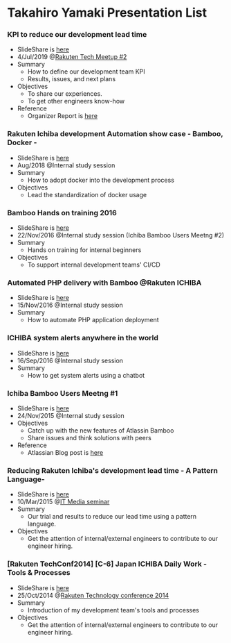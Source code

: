 # Takahiro Yamaki Presentation List

### KPI to reduce our development lead time
- SlideShare is [here](https://www.slideshare.net/rakutentech/kpi-supported-by)
- 4/Jul/2019 @[Rakuten Tech Meetup #2](https://rakuten.connpass.com/event/132590/)
- Summary
    - How to define our development team KPI
    - Results, issues, and next plans
- Objectives
    - To share our experiences.
    - To get other engineers know-how
- Reference
    - Organizer Report is [here](https://tech.rakuten.co.jp/news/tech-meetup2-report/)

### Rakuten Ichiba development Automation show case - Bamboo, Docker -
- SlideShare is [here](https://www.slideshare.net/rakutentech/rakuten-ichiba-development-automation-show-case-bamboo-docker)
- Aug/2018 @Internal study session
- Summary
    - How to adopt docker into the development process
- Objectives
    - Lead the standardization of docker usage


### Bamboo Hands on training 2016
- SlideShare is [here](https://www.slideshare.net/kashiwa22go/bamboo-hands-on-training-2016)
- 22/Nov/2016 @Internal study session (Ichiba Bamboo Users Meetng #2)
- Summary
    - Hands on training for internal beginners
- Objectives
    - To support internal development teams' CI/CD

### Automated PHP delivery with Bamboo @Rakuten ICHIBA
- SlideShare is [here](https://www.slideshare.net/kashiwa22go/automated-php-delivery-with-bamboo-rakuten-ichiba)
- 15/Nov/2016 @Internal study session
- Summary
    - How to automate PHP application deployment

### ICHIBA system alerts anywhere in the world
- SlideShare is [here](https://www.slideshare.net/kashiwa22go/ichiba-system-alerts-anywhere-in-the-world-66079987)
- 16/Sep/2016 @Internal study session
- Summary
    - How to get system alerts using a chatbot

### Ichiba Bamboo Users Meetng #1
- SlideShare is [here](https://www.slideshare.net/kashiwa22go/ichiba-bamboo-users-meetng-1)
- 24/Nov/2015 @Internal study session
- Objectives
    - Catch up with the new features of Atlassin Bamboo
    - Share issues and think solutions with peers
- Reference
    - Atlassian Blog post is [here](https://japan.blogs.atlassian.com/2015/12/i-am-a-speaker-report-vol-03/)

### Reducing Rakuten Ichiba's development lead time - A Pattern Language-
- SlideShare is [here](https://www.slideshare.net/kashiwa22go/20150310-it-studygroupen)
- 10/Mar/2015 @[IT Media seminar](https://itmedia.smartseminar.jp/public/seminar/view/687)
- Summary
    - Our trial and results to reduce our lead time using a pattern language.
- Objectives
    - Get the attention of internal/external engineers to contribute to our engineer hiring.

### [Rakuten TechConf2014] [C-6] Japan ICHIBA Daily Work - Tools & Processes
- SlideShare is [here](https://www.slideshare.net/rakutentech/c6-1-20141025techconferencermsj)
- 25/Oct/2014 @[Rakuten Technology conference 2014](https://tech.rakuten.co.jp/rtc2014/)
- Summary
    - Introduction of my development team's tools and processes
- Objectives
    - Get the attention of internal/external engineers to contribute to our engineer hiring.
